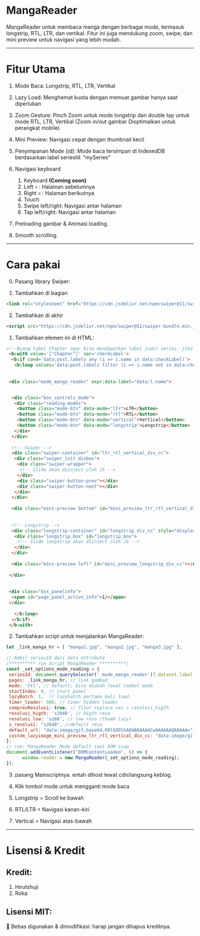 # MangaReader

MangaReader untuk membaca manga dengan berbagai mode, termasuk longstrip, RTL, LTR, dan vertikal. Fitur ini juga mendukung zoom, swipe, dan mini preview untuk navigasi yang lebih mudah.

---

# Fitur Utama

1. Mode Baca: Longstrip, RTL, LTR, Vertikal

2. Lazy Load: Menghemat kuota dengan memuat gambar hanya saat diperlukan

3. Zoom Gesture: Pinch Zoom untuk mode longstrip dan double tap untuk mode RTL, LTR, Vertikal (Zoom in/out gambar Dioptimalkan untuk perangkat mobile)

4. Mini Preview: Navigasi cepat dengan thumbnail kecil

5. Penyimpanan Mode {id}: Mode baca tersimpan di IndexedDB berdasarkan label seriesId: "mySeries"

6. Navigasi keyboard
   1. Keyboard **(Coming soon)**
     1. Left `<` : Halaman sebelumnya 
     2. Right `>` : Halaman berikutnya
   2. Touch
     1. Swipe left/right: Navigasi antar halaman 
     2. Tap left/right: Navigasi antar halaman
     
7. Preloading gambar & Animasi loading.

8. Smooth scrolling. 

---

# Cara pakai

0. Pasang library Swiper:

1. Tambahkan di bagian <head>

```html
<link rel="stylesheet" href="https://cdn.jsdelivr.net/npm/swiper@11/swiper-bundle.min.css">
```
2. Tambahkan di akhir <body>

```html
<script src="https://cdn.jsdelivr.net/npm/swiper@11/swiper-bundle.min.js"></script>
```
1. Tambahkan elemen ini di HTML:
```html
<!--Buang label Chapter agar bisa mendapatkan label judul series, jika terdapat label lain masukan disini-->
 <b:with value='["Chapter"]' var='checkLabel'>
  <b:if cond='data:post.labels any (i => i.name in data:checkLabel)'>
   <b:loop values='data:post.labels filter (i => i.name not in data:checkLabel)' var='l'>
   
 
 <div class="mode_manga_reader" expr:data-label="data:l.name">


  <div class="box_controls_mode">
   <div class="reading-modes">
    <button class="mode-btn" data-mode="ltr">LTR</button>
    <button class="mode-btn" data-mode="rtl">️RTL</button>
    <button class="mode-btn" data-mode="vertical">Vertical</button>
    <button class="mode-btn" data-mode="longstrip">Longstrip</button>
   </div>
  </div>
  
  <!-- Swiper -->
  <div class="swiper-container" id="ltr_rtl_vertical_div_cc">
   <div class="swiper_init_divbox">
    <div class="swiper-wrapper">
     <!-- Slide akan diinject oleh JS -->
    </div>
    <div class="swiper-button-prev"></div>
    <div class="swiper-button-next"></div>
   </div>
  </div>
  
  <div class="mini-preview bottom" id="mini_preview_ltr_rtl_vertical_div_cc"></div>
  
  
  <!-- Longstrip -->
  <div class="longstrip-container" id="longstrip_div_cc" style="display:none;">
   <div class="longstrip_box" id="longstrip_box">
    <!-- Slide longstrip akan diinject oleh JS -->
   </div>
  </div>
  
  <div class="mini-preview left" id="mini_preview_longstrip_div_cc"></div>
  
 </div>
 
 
 <div class="box_panelinfo">
  <span id="page_panel_active_info">1/</span>
 </div>
 
   </b:loop>
  </b:if>
 </b:with>
```
2. Tambahkan script untuk menjalankan MangaReader:

```javascript
let _link_manga_hr = [ "manga1.jpg", "manga2.jpg", "manga3.jpg" ];

// Ambil seriesId dari data attribute
/********** run Script MangaReader **********/
const _set_options_mode_reading = {
 seriesId: document.querySelector('.mode_manga_reader')?.dataset.label || "", // label series untuk membedakan mode tiap series
 pages: _link_manga_hr, // link gambad
 mode: 'rtl', // default; bisa diubah lewat tombol mode
 startIndex: 0, // start panel
 lazyBatch: 1,  // lazybatch pertama kali load.
 timer_loader: 500, // timer hidden loader
 compresResolusi: true, // fitur replace sxx > resolusi_higth
 resolusi_higth: 's2048', // higth reso
 resolusi_low: 's160', // low reso (thumb lazy)
 s_resolusi: "s2048", //default reso 
 default_url: "data:image/gif;base64,R0lGODlhAQABAAAAACwAAAAAAQABAAA=", //custom img transparant lazy
 custom_lazyimage_mini_preview_ltr_rtl_vertical_div_cc: "data:image/gif;base64,R0lGODlhAQABAAAAACwAAAAAAQABAAA=",// custom img transparant mini preview lazy
};
// run: MangaReader Mode default saat DOM siap
document.addEventListener('DOMContentLoaded', () => {
      window.reader = new MangaReader(_set_options_mode_reading);
});
```

3. pasang Mainscriptnya. 
    entah dihost lewat cdn/langsung keblog.

4. Klik tombol mode untuk mengganti mode baca

 1. Longstrip = Scroll ke bawah

 2. RTL/LTR = Navigasi kanan-kiri

 3. Vertical = Navigasi atas-bawah

---

#  Lisensi & Kredit

## Kredit:

1. Hirutshuji 
2. Roka

## Lisensi MIT:

🔹 Bebas digunakan & dimodifikasi: harap jangan dihapus kreditnya.

